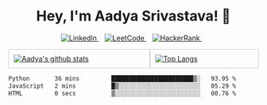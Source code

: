 <h1 align='center'>
    Hey, I'm Aadya Srivastava! 👋
</h1>

<p align='center'>
    <a href="https://www.linkedin.com/in/aadya28">
        <img alt="LinkedIn" src="https://img.shields.io/badge/linkedin-%230077B5.svg?&style=for-the-badge&logo=linkedin&logoColor=white" />
    </a>&nbsp;&nbsp;
    <a href="https://leetcode.com/Aadya_Srivastava/">
        <img alt="LeetCode" src="https://img.shields.io/badge/-LeetCode-FFA116?style=for-the-badge&logo=LeetCode&logoColor=black"/>
    </a>&nbsp;&nbsp;
    <a href="https://www.hackerrank.com/aadyasri123?hr_r=1">
        <img alt="HackerRank" src="https://img.shields.io/badge/-Hackerrank-2EC866?style=for-the-badge&logo=HackerRank&logoColor=white"/>
    </a>&nbsp;&nbsp;
</p>

<div style="display: flex; flex-direction: row;">
    <div style="flex-grow: 1; border: 1px solid #ccc; padding: 10px;">
        <a href="https://github.com/aadya28">
            <img src="https://github-readme-stats.vercel.app/api?username=aadya28" alt="Aadya's github stats" />
        </a>
    </div>
    <div style="flex-grow: 1; border: 1px solid #ccc; padding: 10px;">
        <a href="https://github.com/aadya28">
            <img src="https://github-readme-stats.vercel.app/api/top-langs/?username=aadya28" alt="Top Langs" />
        </a>
    </div>
</div>

<!--START_SECTION:waka-->

```txt
Python       36 mins         ███████████████████████▒░   93.95 %
JavaScript   2 mins          █▒░░░░░░░░░░░░░░░░░░░░░░░   05.29 %
HTML         0 secs          ▒░░░░░░░░░░░░░░░░░░░░░░░░   00.76 %
```

<!--END_SECTION:waka-->